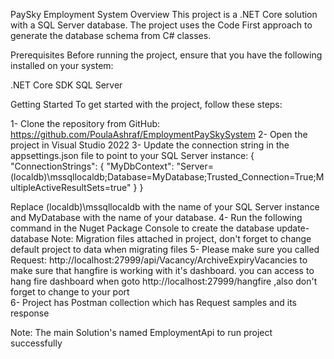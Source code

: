 

PaySky Employment System
Overview
This project is a .NET Core solution with a SQL Server database. The project uses the Code First approach to generate the database schema from C# classes.

Prerequisites
Before running the project, ensure that you have the following installed on your system:

.NET Core SDK 
SQL Server 

Getting Started
To get started with the project, follow these steps:

1- Clone the repository from GitHub:
  https://github.com/PoulaAshraf/EmploymentPaySkySystem
2- Open the project in Visual Studio 2022
3- Update the connection string in the appsettings.json file to point to your SQL Server instance:
  {
  "ConnectionStrings": {
    "MyDbContext": "Server=(localdb)\\mssqllocaldb;Database=MyDatabase;Trusted_Connection=True;MultipleActiveResultSets=true"
  }
  }

  Replace (localdb)\\mssqllocaldb with the name of your SQL Server instance and MyDatabase with the name of your database.
4- Run the following command in the Nuget Package Console to create the database 
  update-database 
  Note: Migration files attached in project, don't forget to change default project to data when migrating files 
5- Please make sure you called Request: http://localhost:27999/api/Vacancy/ArchiveExpiryVacancies to make sure that hangfire is working with it's dashboard. you can access to hang fire dashboard when goto http://localhost:27999/hangfire ,also don't forget to change to your port  
6- Project has Postman collection which has Request samples and its response 

Note: The main Solution's named EmploymentApi to run project successfully 
